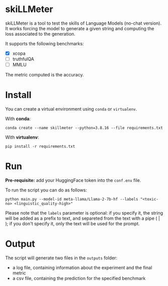 # skiLLMeter

skiLLMeter is a tool to test the skills of Language Models (no-chat version). It works forcing the model to generate a given string and computing the loss associated to the generation.

It supports the following benchmarks:
- [X] xcopa
- [ ] truthfulQA
- [ ] MMLU

The metric computed is the accuracy.

# Install

You can create a virtual environment using `conda` or `virtualenv`.

With **conda**:

`conda create --name skillmeter --python=3.8.16 --file requirements.txt`

With **virtualenv**:

`pip install -r requirements.txt`

# Run

**Pre-requisite:** add your HuggingFace token into the `conf.env` file.

To run the script you can do as follows:

`python main.py --model-id meta-llama/Llama-2-7b-hf --labels "<toxic-no> <linguistic_quality-high>"`

Please note that the `labels` parameter is optional: if you specify it, the string will be added as a prefix to text, and separeted from the text with a pipe ( | ); if you don't specify it, only the text will be used for the prompt.

# Output

The script will generate two files in the `outputs` folder:
- a log file, containing information about the experiment and the final metric
- a csv file, containing the prediction for the specified benchmark
